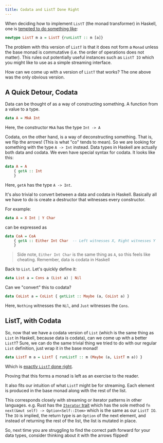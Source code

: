 ```yaml
---
title: Codata and ListT Done Right
---
```


When deciding how to implement `ListT` (the monad transformer) in Haskell,
one is [tempted to do something like](https://hackage.haskell.org/package/mtl-2.2.2/docs/Control-Monad-List.html#t:ListT):

```haskell
newtype ListT m a = ListT {runListT :: m [a]}
```

The problem with this version of `ListT` is that it does not form a `Monad`
unless the base monad is commutative (i.e. the order of operations does not
matter). This rules out potentially useful instances such as `ListT IO` which
you might like to use as a simple streaming interface.

How can we come up with a version of `ListT` that works? The one above was
the only obvious version.

## A Quick Detour, Codata

Data can be thought of as a way of constructing something. A function
from a value to a type.

```haskell
data A = MkA Int
```

Here, the constructor `MkA` has the type `Int -> A`

Codata, on the other hand, is a way of deconstructing something. That is,
we flip the arrows! (This is what "co" tends to mean). So we are looking for
something with the type `A -> Int` instead. Data types in Haskell are actually
both data and codata. We even have special syntax for codata. It looks like
this:

```haskell
data A = A
    { getA :: Int
    }
```

Here, `getA` has the type `A -> Int`.

It's also trivial to convert between a data and codata in Haskell. Basically
all we have to do is create a destructor that witnesses every constructor.

For example:

```haskell
data A = X Int | Y Char
```

can be expressed as

```haskell
data CoA = CoA
    { getA :: Either Int Char  -- Left witnesses X, Right witnesses Y
    }
```

> Side note, `Either Int Char` is the same thing as `A`, so this feels like
> cheating. Remember, data is codata in Haskell

Back to `List`. Let's quickly define it:

```haskell
data List a = Cons a (List a) | Nil
```

Can we "convert" this to codata?

```haskell
data CoList a = CoList { getList :: Maybe (a, CoList a) }
```

Here, `Nothing` witnesses the `Nil`, and `Just` witnesses the `Cons`.

## ListT, with Codata

So, now that we have a codata version of `List` (which is the same thing
as `List` in Haskell, because data is codata), can we come up with a better
`ListT`? Sure, we can do the same trivial thing we tried to do with our
regular `List` definition, just wrap it in the base monad!

```haskell
data ListT m a = ListT { runListT :: m (Maybe (a, ListT m a)) }
```

Which is [exactly `ListT` done right](https://hackage.haskell.org/package/list-t-1.0.4/docs/ListT.html#t:ListT).

Proving that this forms a monad is left as an exercise to the reader.

It also fits our intuition of what `ListT` might be for streaming. Each element
is produced in the base monad along with the rest of the list.

This corresponds closely with streaming or iterator patterns in other languages.
e.g. Rust has the [`Iterator` trait](https://doc.rust-lang.org/std/iter/trait.Iterator.html)
which has the sole method `fn next(&mut self) -> Option<Self::Item>` which
is the same as our `ListT IO`. The `IO` is implied, the return type is an
`Option` of the next element, and instead of returning the rest of the list, the
list is mutated in place.

So, next time you are struggling to find the correct path forward for your
data types, consider thinking about it with the arrows flipped!
